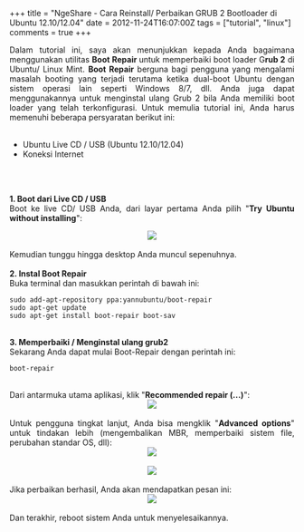 +++
title = "NgeShare - Cara Reinstall/ Perbaikan GRUB 2 Bootloader di Ubuntu 12.10/12.04"
date = 2012-11-24T16:07:00Z
tags = ["tutorial", "linux"]
comments = true
+++

<div style="text-align: justify;">Dalam tutorial ini, saya akan menunjukkan kepada Anda bagaimana menggunakan utilitas&nbsp;<b>Boot Repair&nbsp;</b>untuk memperbaiki boot loader G<b>rub 2</b> di Ubuntu/ Linux Mint.&nbsp;<b>Boot Repair</b>&nbsp;berguna bagi pengguna yang mengalami masalah booting yang terjadi terutama ketika dual-boot Ubuntu dengan sistem operasi lain seperti Windows 8/7, dll. Anda juga dapat menggunakannya untuk menginstal ulang Grub 2 bila Anda memiliki boot loader yang telah&nbsp;terkonfigurasi. Untuk memulia tutorial ini, Anda harus memenuhi beberapa persyaratan berikut ini:<br /><br />
<ul><li>Ubuntu Live CD / USB (Ubuntu 12.10/12.04)</li><li>Koneksi Internet</li></ul><br /><br />

<b>1. Boot dari Live CD / USB</b><br />
Boot ke live CD/ USB&nbsp;Anda,&nbsp;dari layar pertama Anda pilih "<b>Try Ubuntu without installing</b>":<br />
<center><img border="0" src="https://1.bp.blogspot.com/-TtB1aVQaMfM/ULCL9i88MlI/AAAAAAAAAH4/Dd5mZRLbDUM/s1600/try.png" /></center><br />
Kemudian tunggu hingga desktop Anda muncul sepenuhnya.<br /><br />
<b>2. Instal Boot Repair</b><br />
Buka terminal dan masukkan perintah di bawah ini:<br />
<pre><code>sudo add-apt-repository ppa:yannubuntu/boot-repair<br />sudo apt-get update<br />sudo apt-get install boot-repair boot-sav</code></pre><br />
<b>3. Memperbaiki / Menginstal ulang grub2</b><br />
Sekarang Anda dapat mulai Boot-Repair dengan perintah ini:<br />
<pre><code>boot-repair</code></pre><br />
Dari antarmuka utama aplikasi, klik "<b>Recommended repair (...)</b>":<br />
<center><img border="0" src="https://2.bp.blogspot.com/-fcGKn4td9fg/ULCNH52U2sI/AAAAAAAAAIA/eDlOhspymh4/s1600/try2.png" /></center><br />
Untuk pengguna tingkat lanjut, Anda bisa mengklik "<b>Advanced options</b>" untuk tindakan lebih (mengembalikan MBR, memperbaiki sistem file, perubahan standar OS, dll):<br />
<center><img border="0" src="https://1.bp.blogspot.com/-vXdBJcTC1Hg/ULCNh7TXi-I/AAAAAAAAAII/YPCyFzvEcio/s1600/try3.png" /></center><br />
<center><img border="0" src="https://1.bp.blogspot.com/-iUsvbEKMVQs/ULCNmClm-EI/AAAAAAAAAIQ/FYHiQPToo70/s1600/try4.png" /></center><br />
Jika perbaikan berhasil, Anda akan mendapatkan pesan ini:<br />
<center><img border="0" src="https://3.bp.blogspot.com/-Q-oOF0GGUYU/ULCN3j_bfWI/AAAAAAAAAIY/MnMubb6Vl64/s1600/try5.png" /></center><br />
Dan terakhir, reboot sistem Anda untuk menyelesaikannya.</div>
